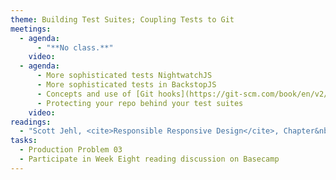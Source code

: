 ```yaml
---
theme: Building Test Suites; Coupling Tests to Git
meetings:
  - agenda:
      - "**No class.**"
    video:
  - agenda:
      - More sophisticated tests NightwatchJS
      - More sophisticated tests in BackstopJS
      - Concepts and use of [Git hooks](https://git-scm.com/book/en/v2/Customizing-Git-Git-Hooks)
      - Protecting your repo behind your test suites
    video:
readings:
  - "Scott Jehl, <cite>Responsible Responsive Design</cite>, Chapter&nbsp;4"
tasks:
  - Production Problem 03
  - Participate in Week Eight reading discussion on Basecamp
---
```

